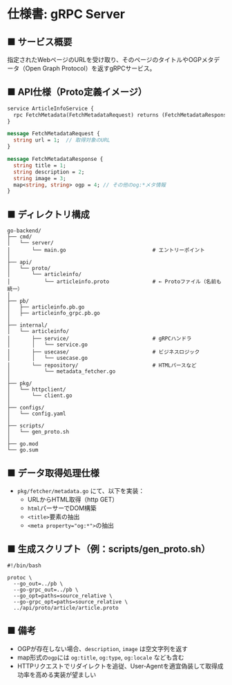 # 仕様書: gRPC Server

## ■ サービス概要

指定されたWebページのURLを受け取り、そのページのタイトルやOGPメタデータ（Open Graph Protocol）を返すgRPCサービス。

## ■ API仕様（Proto定義イメージ）

```protobuf
service ArticleInfoService {
  rpc FetchMetadata(FetchMetadataRequest) returns (FetchMetadataResponse);
}

message FetchMetadataRequest {
  string url = 1;  // 取得対象のURL
}

message FetchMetadataResponse {
  string title = 1;
  string description = 2;
  string image = 3;
  map<string, string> ogp = 4; // その他のog:*メタ情報
}
```

## ■ ディレクトリ構成

```
go-backend/
├── cmd/
│   └── server/
│       └── main.go                            # エントリーポイント
│
├── api/
│   └── proto/
│       └── articleinfo/
│           └── articleinfo.proto              # ← Protoファイル（名前も統一）
│
├── pb/
│   ├── articleinfo.pb.go
│   ├── articleinfo_grpc.pb.go
│
├── internal/
│   └── articleinfo/
│       ├── service/                           # gRPCハンドラ
│       │   └── service.go
│       ├── usecase/                           # ビジネスロジック
│       │   └── usecase.go
│       └── repository/                        # HTMLパースなど
│           └── metadata_fetcher.go
│
├── pkg/
│   └── httpclient/
│       └── client.go
│
├── configs/
│   └── config.yaml
│
├── scripts/
│   └── gen_proto.sh
│
├── go.mod
└── go.sum
```

## ■ データ取得処理仕様

- `pkg/fetcher/metadata.go` にて、以下を実装：
  - URLからHTML取得（http GET）
  - `html`パーサーでDOM構築
  - `<title>`要素の抽出
  - `<meta property="og:*">`の抽出

## ■ 生成スクリプト（例：scripts/gen_proto.sh）

```shell
#!/bin/bash

protoc \
  --go_out=../pb \
  --go-grpc_out=../pb \
  --go_opt=paths=source_relative \
  --go-grpc_opt=paths=source_relative \
  ../api/proto/article/article.proto
```

## ■ 備考

- OGPが存在しない場合、`description`, `image` は空文字列を返す
- map形式の`ogp`には `og:title`, `og:type`, `og:locale` なども含む
- HTTPリクエストでリダイレクトを追従、User-Agentを適宜偽装して取得成功率を高める実装が望ましい

